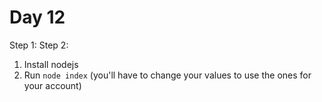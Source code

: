 # Day 12

Step 1:
Step 2:

1. Install nodejs
2. Run `node index` (you'll have to change your values to use the ones for your account)
